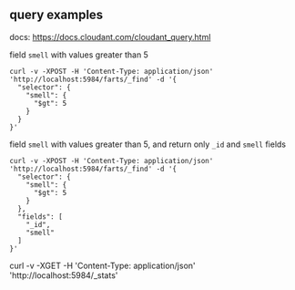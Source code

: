 ## query examples

docs: <https://docs.cloudant.com/cloudant_query.html>

field `smell` with values greater than 5

```
curl -v -XPOST -H 'Content-Type: application/json' 'http://localhost:5984/farts/_find' -d '{
  "selector": {
    "smell": {
      "$gt": 5
    }
  }
}'
```

field `smell` with values greater than 5, and return only `_id` and `smell` fields

```
curl -v -XPOST -H 'Content-Type: application/json' 'http://localhost:5984/farts/_find' -d '{
  "selector": {
    "smell": {
      "$gt": 5
    }
  },
  "fields": [
    "_id",
    "smell"
  ]
}'
```


curl -v -XGET -H 'Content-Type: application/json' 'http://localhost:5984/_stats'
